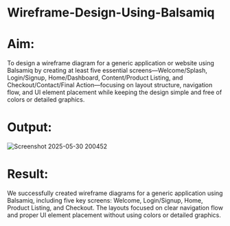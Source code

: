 # Wireframe-Design-Using-Balsamiq

# Aim:

To design a wireframe diagram for a generic application or website using Balsamiq by creating at least five essential screens—Welcome/Splash, Login/Signup, Home/Dashboard, Content/Product Listing, and Checkout/Contact/Final Action—focusing on layout structure, navigation flow, and UI element placement while keeping the design simple and free of colors or detailed graphics.

# Output:

![Screenshot 2025-05-30 200452](https://github.com/user-attachments/assets/3a847c54-da50-4f46-8bf5-12007ebaed91)


# Result:
We successfully created wireframe diagrams for a generic application using Balsamiq, including five key screens: Welcome, Login/Signup, Home, Product Listing, and Checkout. The layouts focused on clear navigation flow and proper UI element placement without using colors or detailed graphics.

